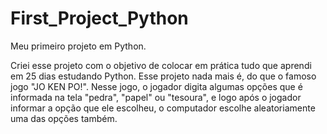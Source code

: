 # First_Project_Python
Meu primeiro projeto em Python.

Criei esse projeto com o objetivo de colocar em prática tudo que aprendi em 25 dias estudando Python.
Esse projeto nada mais é, do que o famoso jogo "JO KEN PO!". Nesse jogo, o jogador digita algumas opções que é informada na tela "pedra", "papel" ou "tesoura", e logo após o jogador informar a opção que ele escolheu, o computador escolhe aleatoriamente uma das opções também.
